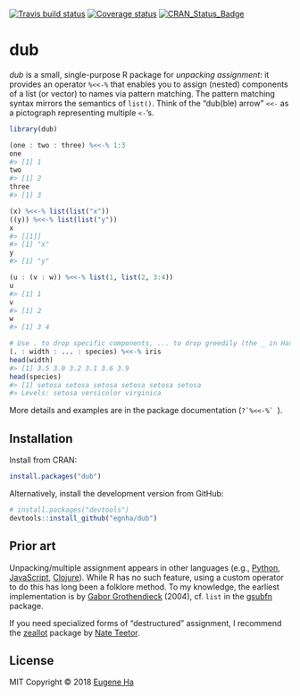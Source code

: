 
<!-- README.md is generated from README.Rmd. Please edit that file -->

[![Travis build
status](https://travis-ci.org/egnha/dub.svg?branch=master)](https://travis-ci.org/egnha/dub)
[![Coverage
status](https://codecov.io/gh/egnha/dub/branch/master/graph/badge.svg)](https://codecov.io/github/egnha/dub?branch=master)
[![CRAN\_Status\_Badge](http://www.r-pkg.org/badges/version/dub)](https://cran.r-project.org/package=dub)

# dub

*dub* is a small, single-purpose R package for *unpacking assignment*:
it provides an operator `%<<-%` that enables you to assign (nested)
components of a list (or vector) to names via pattern matching. The
pattern matching syntax mirrors the semantics of `list()`. Think of the
“dub(ble) arrow” `<<-` as a pictograph representing multiple `<-`’s.

``` r
library(dub)

(one : two : three) %<<-% 1:3
one
#> [1] 1
two
#> [1] 2
three
#> [1] 3

(x) %<<-% list(list("x"))
((y)) %<<-% list(list("y"))
x
#> [[1]]
#> [1] "x"
y
#> [1] "y"

(u : (v : w)) %<<-% list(1, list(2, 3:4))
u
#> [1] 1
v
#> [1] 2
w
#> [1] 3 4

# Use . to drop specific components, ... to drop greedily (the _ in Haskell)
(. : width : ... : species) %<<-% iris
head(width)
#> [1] 3.5 3.0 3.2 3.1 3.6 3.9
head(species)
#> [1] setosa setosa setosa setosa setosa setosa
#> Levels: setosa versicolor virginica
```

More details and examples are in the package documentation
(``?`%<<-%` ``).

## Installation

Install from CRAN:

``` r
install.packages("dub")
```

Alternatively, install the development version from GitHub:

``` r
# install.packages("devtools")
devtools::install_github("egnha/dub")
```

## Prior art

Unpacking/multiple assignment appears in other languages (e.g.,
[Python](https://docs.python.org/3/tutorial/datastructures.html#tuples-and-sequences),
[JavaScript](https://developer.mozilla.org/en-US/docs/Web/JavaScript/Reference/Operators/Destructuring_assignment),
[Clojure](https://clojure.org/guides/destructuring)). While R has no
such feature, using a custom operator to do this has long been a
folklore method. To my knowledge, the earliest implementation is by
[Gabor
Grothendieck](https://stat.ethz.ch/pipermail/r-help/2004-June/053343.html)
(2004), cf. `list` in the
[gsubfn](https://cran.r-project.org/package=gsubfn) package.

If you need specialized forms of “destructured” assignment, I recommend
the [zeallot](https://github.com/nteetor/zeallot) package by [Nate
Teetor](https://github.com/nteetor).

## License

MIT Copyright © 2018 [Eugene Ha](https://github.com/egnha)
